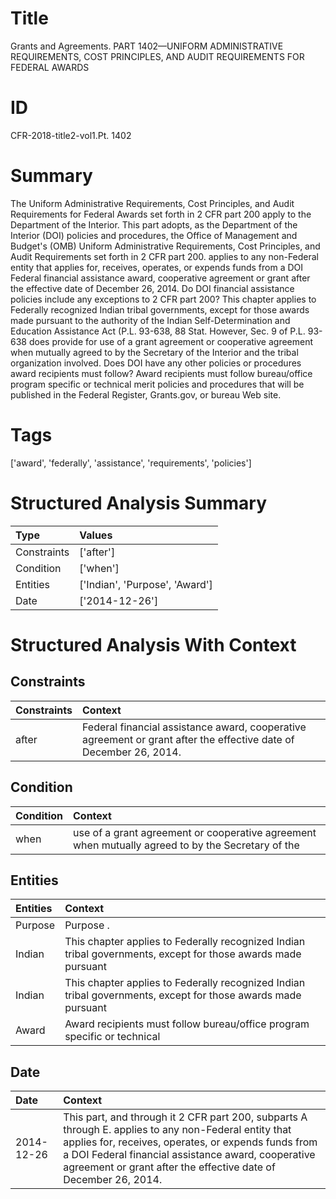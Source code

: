 # Title

 Grants and Agreements. PART 1402—UNIFORM ADMINISTRATIVE REQUIREMENTS, COST PRINCIPLES, AND AUDIT REQUIREMENTS FOR FEDERAL AWARDS


# ID

 CFR-2018-title2-vol1.Pt. 1402


# Summary

The Uniform Administrative Requirements, Cost Principles, and Audit Requirements for Federal Awards set forth in 2 CFR part 200 apply to the Department of the Interior.
This part adopts, as the Department of the Interior (DOI) policies and procedures, the Office of Management and Budget's (OMB) Uniform Administrative Requirements, Cost Principles, and Audit Requirements set forth in 2 CFR part 200.
applies to any non-Federal entity that applies for, receives, operates, or expends funds from a DOI Federal financial assistance award, cooperative agreement or grant after the effective date of December 26, 2014.
Do DOI financial assistance policies include any exceptions to 2 CFR part 200?
This chapter applies to Federally recognized Indian tribal governments, except for those awards made pursuant to the authority of the Indian Self-Determination and Education Assistance Act (P.L. 93-638, 88 Stat.
However, Sec. 9 of P.L. 93-638 does provide for use of a grant agreement or cooperative agreement when mutually agreed to by the Secretary of the Interior and the tribal organization involved.
Does DOI have any other policies or procedures award recipients must follow?
Award recipients must follow bureau/office program specific or technical merit policies and procedures that will be published in the Federal Register, Grants.gov, or bureau Web site.


# Tags

['award', 'federally', 'assistance', 'requirements', 'policies']


# Structured Analysis Summary

| Type        | Values                         |
|:------------|:-------------------------------|
| Constraints | ['after']                      |
| Condition   | ['when']                       |
| Entities    | ['Indian', 'Purpose', 'Award'] |
| Date        | ['2014-12-26']                 |


# Structured Analysis With Context

 


## Constraints

| Constraints   | Context                                                                                                            |
|:--------------|:-------------------------------------------------------------------------------------------------------------------|
| after         | Federal financial assistance award, cooperative agreement or grant after  the effective date of December 26, 2014. |


## Condition

| Condition   | Context                                                                                           |
|:------------|:--------------------------------------------------------------------------------------------------|
| when        | use of a grant agreement or cooperative agreement when mutually agreed to by the Secretary of the |


## Entities

| Entities   | Context                                                                                                        |
|:-----------|:---------------------------------------------------------------------------------------------------------------|
| Purpose    | Purpose .                                                                                                      |
| Indian     | This chapter applies to Federally recognized  Indian tribal governments, except for those awards made pursuant |
| Indian     | This chapter applies to Federally recognized  Indian tribal governments, except for those awards made pursuant |
| Award      | Award recipients must follow bureau/office program specific or technical                                       |


## Date

| Date       | Context                                                                                                                                                                                                                                                                               |
|:-----------|:--------------------------------------------------------------------------------------------------------------------------------------------------------------------------------------------------------------------------------------------------------------------------------------|
| 2014-12-26 | This part, and through it 2 CFR part 200, subparts A through E. applies to any non-Federal entity that applies for, receives, operates, or expends funds from a DOI Federal financial assistance award, cooperative agreement or grant after the effective date of December 26, 2014. |


